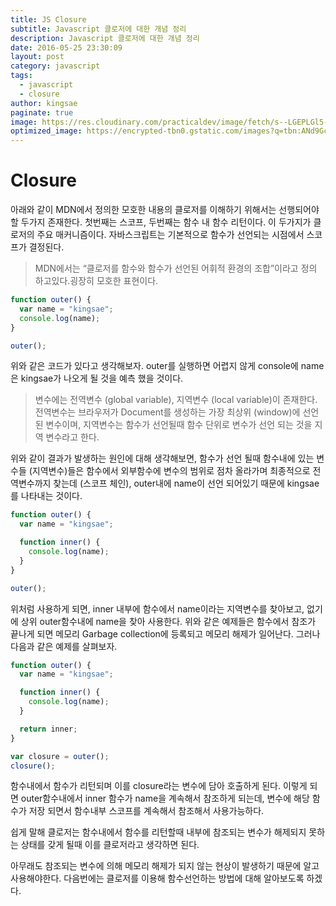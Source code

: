 ```yaml
---
title: JS Closure
subtitle: Javascript 클로저에 대한 개념 정리
description: Javascript 클로저에 대한 개념 정리
date: 2016-05-25 23:30:09
layout: post
category: javascript
tags:
  - javascript
  - closure
author: kingsae
paginate: true
image: https://res.cloudinary.com/practicaldev/image/fetch/s--LGEPLGl5--/c_imagga_scale,f_auto,fl_progressive,h_420,q_auto,w_1000/https://dev-to-uploads.s3.amazonaws.com/i/tesu953czx4ww9q3z1s3.jpg
optimized_image: https://encrypted-tbn0.gstatic.com/images?q=tbn:ANd9GcRz9rPrd_mUldml_Wbesd55ke2by0ZeacDrCA&usqp=CAU
---
```


# Closure

아래와 같이 MDN에서 정의한 모호한 내용의 클로저를 이해하기 위해서는 선행되어야할 두가지 존재한다. 첫번째는 스코프, 두번째는 함수 내 함수 리턴이다. 이 두가지가 클로저의 주요 매커니즘이다.
자바스크립트는 기본적으로 함수가 선언되는 시점에서 스코프가 결정된다.

> MDN에서는 “클로저를 함수와 함수가 선언된 어휘적 환경의 조합”이라고 정의 하고있다.굉장히 모호한 표현이다.

```javascript
function outer() {
  var name = "kingsae";
  console.log(name);
}

outer();
```

위와 같은 코드가 있다고 생각해보자. outer를 실행하면 어렵지 않게 console에 name은 kingsae가 나오게 될 것을 예측 했을 것이다.

> 변수에는 전역변수 (global variable), 지역변수 (local variable)이 존재한다. 전역변수는 브라우저가 Document를 생성하는 가장 최상위 (window)에 선언된 변수이며, 지역변수는 함수가 선언될때 함수 단위로 변수가 선언 되는 것을 지역 변수라고 한다.

위와 같이 결과가 발생하는 원인에 대해 생각해보면, 함수가 선언 될때 함수내에 있는 변수들 (지역변수)들은 함수에서 외부함수에 변수의 범위로 점차 올라가며 최종적으로 전역변수까지 찾는데 (스코프 체인), outer내에 name이 선언 되어있기 때문에 kingsae를 나타내는 것이다.

```javascript
function outer() {
  var name = "kingsae";

  function inner() {
    console.log(name);
  }
}

outer();
```

위처럼 사용하게 되면, inner 내부에 함수에서 name이라는 지역변수를 찾아보고, 없기에 상위 outer함수내에 name을 찾아 사용한다. 위와 같은 예제들은 함수에서 참조가 끝나게 되면 메모리 Garbage collection에 등록되고 메모리 해제가 일어난다. 그러나 다음과 같은 예제를 살펴보자.

```javascript
function outer() {
  var name = "kingsae";

  function inner() {
    console.log(name);
  }

  return inner;
}

var closure = outer();
closure();
```

함수내에서 함수가 리턴되며 이를 closure라는 변수에 담아 호출하게 된다. 이렇게 되면 outer함수내에서 inner 함수가 name을 계속해서 참조하게 되는데, 변수에 해당 함수가 저장 되면서 함수내부 스코프를 계속해서 참조해서 사용가능하다.

쉽게 말해 클로저는 함수내에서 함수를 리턴할때 내부에 참조되는 변수가 해제되지 못하는 상태를 갖게 될때 이를 클로저라고 생각하면 된다.

아무래도 참조되는 변수에 의해 메모리 해제가 되지 않는 현상이 발생하기 때문에 알고사용해야한다. 다음번에는 클로저를 이용해 함수선언하는 방법에 대해 알아보도록 하겠다.
